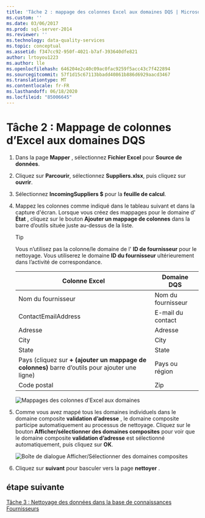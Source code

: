 ```yaml
---
title: 'Tâche 2 : mappage des colonnes Excel aux domaines DQS | Microsoft Docs'
ms.custom: ''
ms.date: 03/06/2017
ms.prod: sql-server-2014
ms.reviewer: ''
ms.technology: data-quality-services
ms.topic: conceptual
ms.assetid: f347cc92-950f-4021-b7af-393640dfe821
author: lrtoyou1223
ms.author: lle
ms.openlocfilehash: 646204e2c40c09ac0fac9259f5acc43c7f422894
ms.sourcegitcommit: 57f1d15c67113bbadd40861b886d6929aacd3467
ms.translationtype: MT
ms.contentlocale: fr-FR
ms.lasthandoff: 06/18/2020
ms.locfileid: "85006645"
---
```

# <a name="task-2-mapping-excel-columns-to-dqs-domains"></a>Tâche 2 : Mappage de colonnes d’Excel aux domaines DQS
    
1.  Dans la page **Mapper** , sélectionnez **Fichier Excel** pour **Source de données**.  
  
2.  Cliquez sur **Parcourir**, sélectionnez **Suppliers.xlsx**, puis cliquez sur **ouvrir**.  
  
3.  Sélectionnez **IncomingSuppliers $** pour la **feuille de calcul**.  
  
4.  Mappez les colonnes comme indiqué dans le tableau suivant et dans la capture d'écran. Lorsque vous créez des mappages pour le domaine d' **État** , cliquez sur le bouton **Ajouter un mappage de colonnes** dans la barre d’outils située juste au-dessus de la liste.  
  
    > [!TIP]  
    >  Vous n’utilisez pas la colonne/le domaine de l' **ID de fournisseur** pour le nettoyage. Vous utiliserez le domaine **ID du fournisseur** ultérieurement dans l’activité de correspondance.  
  
    |Colonne Excel|Domaine DQS|  
    |------------------|----------------|  
    |Nom du fournisseur|Nom du fournisseur|  
    |ContactEmailAddress|E-mail du contact|  
    |Adresse|Adresse|  
    |City|City|  
    |State|State|  
    |Pays (cliquez sur **+ (ajouter un mappage de colonnes)** barre d’outils pour ajouter une ligne)|Pays ou région|  
    |Code postal|Zip|  
  
     ![Mappages des colonnes d'Excel aux domaines](../../2014/tutorials/media/et-mappingexcelcolumnstodqsdomains-01.jpg "Mappages des colonnes d'Excel aux domaines")  
  
5.  Comme vous avez mappé tous les domaines individuels dans le domaine composite **validation d’adresse** , le domaine composite participe automatiquement au processus de nettoyage. Cliquez sur le bouton **Afficher/sélectionner des domaines composites** pour voir que le domaine composite **validation d’adresse** est sélectionné automatiquement, puis cliquez sur **OK**.  
  
     ![Boîte de dialogue Afficher/Sélectionner des domaines composites](../../2014/tutorials/media/et-mappingexcelcolumnstodqsdomains-02.jpg "Boîte de dialogue Afficher/Sélectionner des domaines composites")  
  
6.  Cliquez sur **suivant** pour basculer vers la page **nettoyer** .  
  
## <a name="next-step"></a>étape suivante  
 [Tâche 3 : Nettoyage des données dans la base de connaissances Fournisseurs](../../2014/tutorials/task-3-cleansing-data-against-the-suppliers-knowledge-base.md)  
  
  
